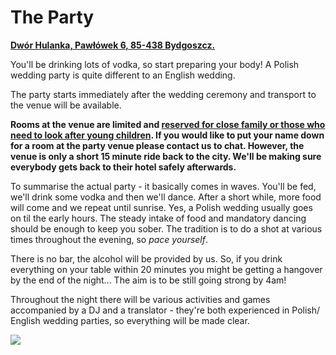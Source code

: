 <h1>The Party</h1>
<div class="map-pin">
    <a href="https://goo.gl/maps/8egdG9CUiV9P2hH39" target="_blank"><p><b>Dwór Hulanka, Pawłówek 6, 85-438 Bydgoszcz.</b></p></a>
</div>

<p>You'll be drinking lots of vodka, so start preparing your body! A Polish wedding party is quite different to an English wedding.</p>
<p>The party starts immediately after the wedding ceremony and transport to the venue will be available.</p>
<p><b>Rooms at the venue are limited and <u>reserved for close family or those who need to look after young children</u>. If you would like to put your name down for a room at the party venue please contact us to chat. However, the venue is only a short 15 minute ride back to the city. We'll be making sure everybody gets back to their hotel safely afterwards.</b></p>
<p>To summarise the actual party - it basically comes in waves. You'll be fed, we'll drink some vodka and then we'll dance. After a short while, more food will come and we repeat until sunrise. Yes, a Polish wedding usually goes on til the early hours. The steady intake of food and mandatory dancing should be enough to keep you sober. The tradition is to do a shot at various times throughout the evening, so <em>pace yourself</em>.</p>
<p>There is no bar, the alcohol will be provided by us. So, if you drink everything on your table within 20 minutes you might be getting a hangover by the end of the night... The aim is to be still going strong by 4am!</p>
<p>Throughout the night there will be various activities and games accompanied by a DJ and a translator - they're both experienced in Polish/ English wedding parties, so everything will be made clear.</p>

<img class="wider" src="{{assets}}img/party.jpg">
